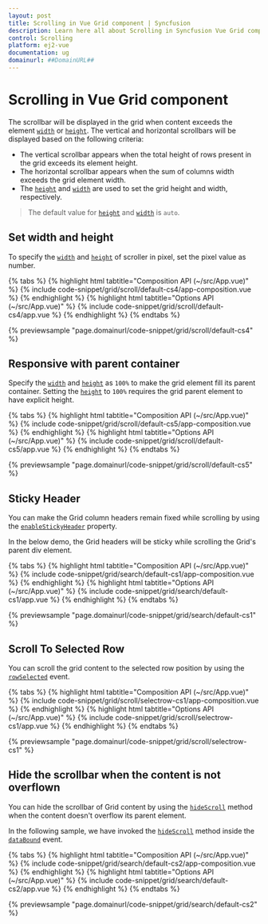```yaml
---
layout: post
title: Scrolling in Vue Grid component | Syncfusion
description: Learn here all about Scrolling in Syncfusion Vue Grid component of Syncfusion Essential JS 2 and more.
control: Scrolling 
platform: ej2-vue
documentation: ug
domainurl: ##DomainURL##
---
```


# Scrolling in Vue Grid component

 The scrollbar will be displayed in the grid when content exceeds the element [`width`](https://ej2.syncfusion.com/vue/documentation/api/grid/#width) or [`height`](https://ej2.syncfusion.com/vue/documentation/api/grid/#height). The vertical and horizontal scrollbars will be displayed based on the following criteria:

* The vertical scrollbar appears when the total height of rows present in the grid exceeds its element height.
* The horizontal scrollbar appears when the sum of columns width exceeds the grid element width.
* The [`height`](https://ej2.syncfusion.com/vue/documentation/api/grid/#height) and [`width`](https://ej2.syncfusion.com/vue/documentation/api/grid/#width) are used to set the grid height and width, respectively.

> The default value for [`height`](https://ej2.syncfusion.com/vue/documentation/api/grid/#height) and [`width`](https://ej2.syncfusion.com/vue/documentation/api/grid/#width) is `auto`.

## Set width and height

To specify the [`width`](https://ej2.syncfusion.com/vue/documentation/api/grid/#width) and [`height`](https://ej2.syncfusion.com/vue/documentation/api/grid/#height) of scroller in pixel, set the pixel value as number.

{% tabs %}
{% highlight html tabtitle="Composition API (~/src/App.vue)" %}
{% include code-snippet/grid/scroll/default-cs4/app-composition.vue %}
{% endhighlight %}
{% highlight html tabtitle="Options API (~/src/App.vue)" %}
{% include code-snippet/grid/scroll/default-cs4/app.vue %}
{% endhighlight %}
{% endtabs %}
        
{% previewsample "page.domainurl/code-snippet/grid/scroll/default-cs4" %}

## Responsive with parent container

Specify the [`width`](https://ej2.syncfusion.com/vue/documentation/api/grid/#width) and [`height`](https://ej2.syncfusion.com/vue/documentation/api/grid/#height) as `100%` to make the grid element fill its parent container. Setting the [`height`](https://ej2.syncfusion.com/vue/documentation/api/grid/#height) to `100%` requires the grid parent element to have explicit height.

{% tabs %}
{% highlight html tabtitle="Composition API (~/src/App.vue)" %}
{% include code-snippet/grid/scroll/default-cs5/app-composition.vue %}
{% endhighlight %}
{% highlight html tabtitle="Options API (~/src/App.vue)" %}
{% include code-snippet/grid/scroll/default-cs5/app.vue %}
{% endhighlight %}
{% endtabs %}
        
{% previewsample "page.domainurl/code-snippet/grid/scroll/default-cs5" %}

## Sticky Header

You can make the Grid column headers remain fixed while scrolling by using the [`enableStickyHeader`](https://ej2.syncfusion.com/vue/documentation/api/grid/#enablestickyheader) property.

In the below demo, the Grid headers will be sticky while scrolling the Grid's parent div element.

{% tabs %}
{% highlight html tabtitle="Composition API (~/src/App.vue)" %}
{% include code-snippet/grid/search/default-cs1/app-composition.vue %}
{% endhighlight %}
{% highlight html tabtitle="Options API (~/src/App.vue)" %}
{% include code-snippet/grid/search/default-cs1/app.vue %}
{% endhighlight %}
{% endtabs %}
        
{% previewsample "page.domainurl/code-snippet/grid/search/default-cs1" %}

## Scroll To Selected Row

You can scroll the grid content to the selected row position by using the [`rowSelected`](https://ej2.syncfusion.com/vue/documentation/api/grid/#rowselected) event.

{% tabs %}
{% highlight html tabtitle="Composition API (~/src/App.vue)" %}
{% include code-snippet/grid/scroll/selectrow-cs1/app-composition.vue %}
{% endhighlight %}
{% highlight html tabtitle="Options API (~/src/App.vue)" %}
{% include code-snippet/grid/scroll/selectrow-cs1/app.vue %}
{% endhighlight %}
{% endtabs %}
        
{% previewsample "page.domainurl/code-snippet/grid/scroll/selectrow-cs1" %}

## Hide the scrollbar when the content is not overflown

You can hide the scrollbar of Grid content by using the [`hideScroll`](https://ej2.syncfusion.com/vue/documentation/api/grid/#hidescroll) method when the content doesn't overflow its parent element.

In the following sample, we have invoked the [`hideScroll`](https://ej2.syncfusion.com/vue/documentation/api/grid/#hidescroll) method inside the [`dataBound`](https://ej2.syncfusion.com/vue/documentation/api/grid/#databound) event.

{% tabs %}
{% highlight html tabtitle="Composition API (~/src/App.vue)" %}
{% include code-snippet/grid/search/default-cs2/app-composition.vue %}
{% endhighlight %}
{% highlight html tabtitle="Options API (~/src/App.vue)" %}
{% include code-snippet/grid/search/default-cs2/app.vue %}
{% endhighlight %}
{% endtabs %}
        
{% previewsample "page.domainurl/code-snippet/grid/search/default-cs2" %}